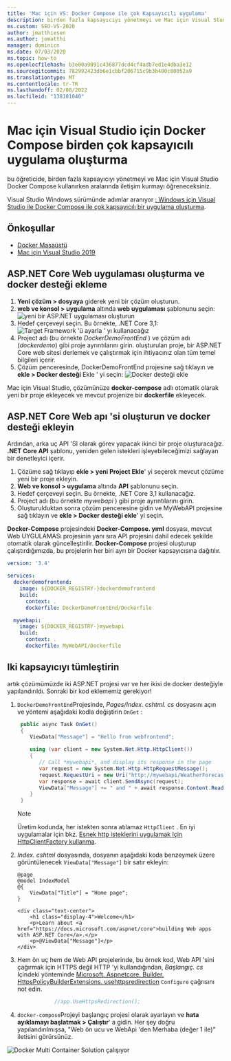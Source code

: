 ```yaml
---
title: 'Mac için VS: Docker Compose ile çok Kapsayıcılı uygulama'
description: birden fazla kapsayıcıyı yönetmeyi ve Mac için Visual Studio aralarında iletişim kurmayı öğrenin
ms.custom: SEO-VS-2020
author: jmatthiesen
ms.author: jomatthi
manager: dominicn
ms.date: 07/03/2020
ms.topic: how-to
ms.openlocfilehash: b3e00a9091c436877dcd4cf4adb7ed1e4dba3e12
ms.sourcegitcommit: 782992423db6e1cbbf206715c9b3b400c80052a9
ms.translationtype: MT
ms.contentlocale: tr-TR
ms.lasthandoff: 02/08/2022
ms.locfileid: "138101040"
---
```

# <a name="create-a-multi-container-app-with-docker-compose-for-visual-studio-for-mac"></a>Mac için Visual Studio için Docker Compose birden çok kapsayıcılı uygulama oluşturma

bu öğreticide, birden fazla kapsayıcıyı yönetmeyi ve Mac için Visual Studio Docker Compose kullanırken aralarında iletişim kurmayı öğreneceksiniz.

Visual Studio Windows sürümünde adımlar aranıyor [: Windows için Visual Studio ile Docker Compose ile çok kapsayıcılı bir uygulama oluşturma](/visualstudio/containers/tutorial-multicontainer).

## <a name="prerequisites"></a>Önkoşullar

* [Docker Masaüstü](https://hub.docker.com/editions/community/docker-ce-desktop-mac)
* [Mac için Visual Studio 2019](https://visualstudio.microsoft.com/vs/mac)

## <a name="create-an-aspnet-core-web-application-and-add-docker-support"></a>ASP.NET Core Web uygulaması oluşturma ve docker desteği ekleme

1. **Yeni çözüm > dosyaya** giderek yeni bir çözüm oluşturun.
1. **web ve konsol > uygulama** altında **web uygulaması** şablonunu seçin: ![ yeni bir ASP.NET uygulaması oluşturun](media/docker-quickstart-1.png)
1. Hedef çerçeveyi seçin. Bu örnekte, .NET Core 3,1: ![ Target Framework 'ü ayarla ' yı kullanacağız](media/docker-quickstart-2.png)
1. Project adı (bu örnekte _DockerDemoFrontEnd_ ) ve çözüm adı (_dockerdemo_) gibi proje ayrıntılarını girin. oluşturulan proje, bir ASP.NET Core web sitesi derlemek ve çalıştırmak için ihtiyacınız olan tüm temel bilgileri içerir.
1. Çözüm penceresinde, DockerDemoFrontEnd projesine sağ tıklayın ve **ekle > Docker desteği** Ekle ' yi seçin: ![ Docker desteği ekle](media/docker-quickstart-3.png)

Mac için Visual Studio, çözümünüze **docker-compose** adlı otomatik olarak yeni bir proje ekleyecek ve mevcut projenize bir **dockerfile** ekleyecek.

## <a name="create-an-aspnet-core-web-api-and-add-docker-support"></a>ASP.NET Core Web apı 'si oluşturun ve docker desteği ekleyin

Ardından, arka uç API 'SI olarak görev yapacak ikinci bir proje oluşturacağız. **.NET Core API** şablonu, yeniden gelen istekleri işleyebileceğimizi sağlayan bir denetleyici içerir.

1. Çözüme sağ tıklayıp **ekle > yeni Project Ekle**' yi seçerek mevcut çözüme yeni bir proje ekleyin.
1. **Web ve konsol > uygulama** altında **API** şablonunu seçin.
1. Hedef çerçeveyi seçin. Bu örnekte, .NET Core 3,1 kullanacağız.
1. Project adı (bu örnekte _mywebapi_ ) gibi proje ayrıntılarını girin.
1. Oluşturulduktan sonra çözüm penceresine gidin ve MyWebAPI projesine sağ tıklayın ve **ekle > Docker desteği ekle**' yi seçin.

**Docker-Compose** projesindeki **Docker-Compose. yıml** dosyası, mevcut Web UYGULAMASı projesinin yanı sıra API projesini dahil edecek şekilde otomatik olarak güncelleştirilir. **Docker-Compose** projesi oluşturup çalıştırdığımızda, bu projelerin her biri ayrı bir Docker kapsayıcısına dağıtılır.

```yaml
version: '3.4'

services:
  dockerdemofrontend:
    image: ${DOCKER_REGISTRY-}dockerdemofrontend
    build:
      context: .
      dockerfile: DockerDemoFrontEnd/Dockerfile

  mywebapi:
    image: ${DOCKER_REGISTRY-}mywebapi
    build:
      context: .
      dockerfile: MyWebAPI/Dockerfile
```

## <a name="integrate-the-two-containers"></a>Iki kapsayıcıyı tümleştirin

artık çözümümüzde iki ASP.NET projesi var ve her ikisi de docker desteğiyle yapılandırıldı. Sonraki bir kod eklememiz gerekiyor!

1. `DockerDemoFrontEnd`Projesinde, *Pages/Index. cshtml. cs* dosyasını açın ve yöntemi aşağıdaki kodla değiştirin `OnGet` :

   ```csharp
    public async Task OnGet()
    {
       ViewData["Message"] = "Hello from webfrontend";

       using (var client = new System.Net.Http.HttpClient())
       {
          // Call *mywebapi*, and display its response in the page
          var request = new System.Net.Http.HttpRequestMessage();
          request.RequestUri = new Uri("http://mywebapi/WeatherForecast");
          var response = await client.SendAsync(request);
          ViewData["Message"] += " and " + await response.Content.ReadAsStringAsync();
       }
    }
   ```
   
    > [!NOTE]
    > Üretim kodunda, her istekten sonra atılamaz `HttpClient` . En iyi uygulamalar için bkz. [Esnek http isteklerini uygulamak Için HttpClientFactory kullanma](/dotnet/architecture/microservices/implement-resilient-applications/use-httpclientfactory-to-implement-resilient-http-requests).

1. *Index. cshtml* dosyasında, dosyanın aşağıdaki koda benzeymek üzere görüntülenecek `ViewData["Message"]` bir satır ekleyin:

      ```cshtml
      @page
      @model IndexModel
      @{
          ViewData["Title"] = "Home page";
      }

      <div class="text-center">
          <h1 class="display-4">Welcome</h1>
          <p>Learn about <a href="https://docs.microsoft.com/aspnet/core">building Web apps with ASP.NET Core</a>.</p>
          <p>@ViewData["Message"]</p>
      </div>
      ```
  
1. Hem ön uç hem de Web API projelerinde, bu örnek kod, Web API 'sini çağırmak için HTTPS değil HTTP 'yi kullandığından, *Başlangıç. cs* Içindeki yönteminde [Microsoft. Aspnetcore. Builder. HttpsPolicyBuilderExtensions. usehttpsredirection](/dotnet/api/microsoft.aspnetcore.builder.httpspolicybuilderextensions.usehttpsredirection) `Configure` çağrısını not edin.

      ```csharp
                  //app.UseHttpsRedirection();
      ```

1. `docker-compose`Projeyi başlangıç projesi olarak ayarlayın ve **hata ayıklamayı başlatmak > Çalıştır**' a gidin. Her şey doğru yapılandırılmışsa, "Web ön ucu ve WebApi 'den Merhaba (değer 1 ile)" iletisini görürsünüz.

![Docker Multi Container Solution çalışıyor](media/docker-multicontainer-debug.png)
